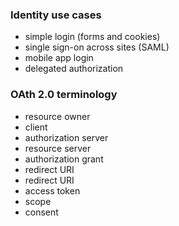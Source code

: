 ### Identity use cases
- simple login (forms and cookies)
- single sign-on across sites (SAML)
- mobile app login
- delegated authorization

### OAth 2.0 terminology
- resource owner
- client
- authorization server
- resource server
- authorization grant
- redirect URI
- redirect URI
- access token
- scope
- consent

